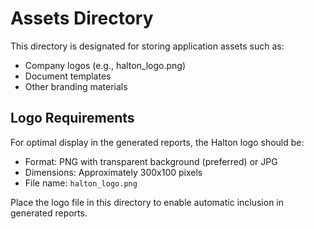 # Assets Directory

This directory is designated for storing application assets such as:

- Company logos (e.g., halton_logo.png)
- Document templates
- Other branding materials

## Logo Requirements
For optimal display in the generated reports, the Halton logo should be:
- Format: PNG with transparent background (preferred) or JPG
- Dimensions: Approximately 300x100 pixels
- File name: `halton_logo.png`

Place the logo file in this directory to enable automatic inclusion in generated reports.